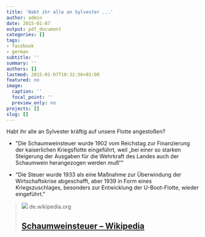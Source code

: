 ```yaml
---
title: 'Habt ihr alle an Sylvester ...'
author: admin
date: 2015-01-07
output: pdf_document
categories: []
tags:
- facebook
- german
subtitle: ''
summary: ''
authors: []
lastmod: 2015-01-07T10:32:56+01:00
featured: no
image:
  caption: ''
  focal_point: ''
  preview_only: no
projects: []
slug: []
---
```

Habt ihr alle an Sylvester kräftig auf unsere Flotte angestoßen? 

- "Die Schaumweinsteuer wurde 1902 vom Reichstag zur Finanzierung der kaiserlichen Kriegsflotte eingeführt, weil „bei einer so starken Steigerung der Ausgaben für die Wehrkraft des Landes auch der Schaumwein herangezogen werden muß“"

- "Die Steuer wurde 1933 als eine Maßnahme zur Überwindung der Wirtschaftskrise abgeschafft, aber 1939 in Form eines Kriegszuschlages, besonders zur Entwicklung der U-Boot-Flotte, wieder eingeführt."
> [![](https://upload.wikimedia.org/wikipedia/commons/a/a5/Veuve_clicquot_bottle_sizes.jpg)](http://de.wikipedia.org/wiki/Schaumweinsteuer)
> de.wikipedia.org
> ## [Schaumweinsteuer – Wikipedia](http://de.wikipedia.org/wiki/Schaumweinsteuer)
>

